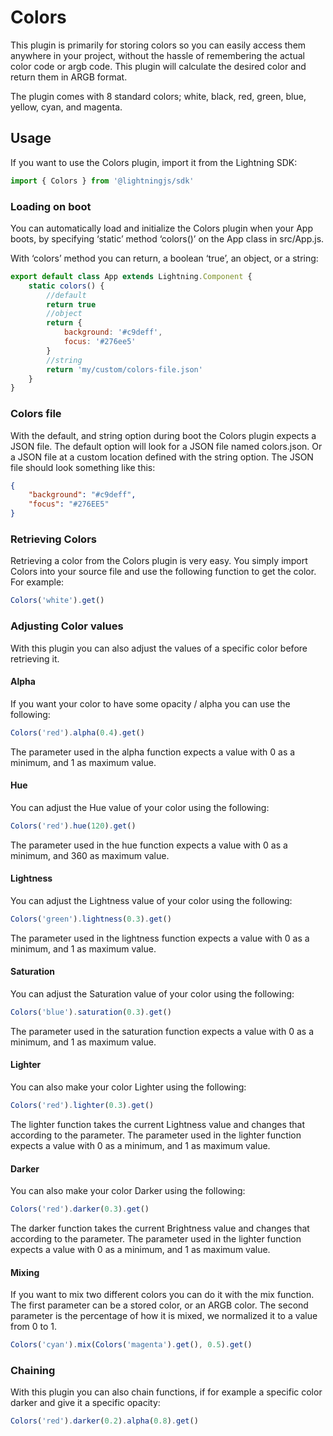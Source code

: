 # Colors

This plugin is primarily for storing colors so you can easily access them anywhere in your project, without the hassle of remembering the actual color code or argb code. This plugin will calculate the desired color and return them in ARGB format.

The plugin comes with 8 standard colors; white, black, red, green, blue, yellow, cyan, and magenta.

## Usage

If you want to use the Colors plugin, import it from the Lightning SDK:

```js
import { Colors } from '@lightningjs/sdk'
```

### Loading on boot

You can automatically load and initialize the Colors plugin when your App boots, by specifying ‘static’ method ‘colors()’ on the App class in src/App.js.

With ‘colors’ method you can return, a boolean ‘true’, an object, or a string:

```js
export default class App extends Lightning.Component {
	static colors() {
        //default
        return true
        //object
        return {
            background: '#c9deff',
            focus: '#276ee5'
        }
        //string
        return 'my/custom/colors-file.json'
    }
}
```

### Colors file

With the default, and string option during boot the Colors plugin expects a JSON file. The default option will look for a JSON file named colors.json. Or a JSON file at a custom location defined with the string option. The JSON file should look something like this:

```json
{
    "background": "#c9deff",
    "focus": "#276EE5"
}
```

### Retrieving Colors

Retrieving a color from the Colors plugin is very easy. You simply import Colors into your source file and use the following function to get the color. For example:

```js
Colors('white').get()
```

### Adjusting Color values

With this plugin you can also adjust the values of a specific color before retrieving it.

#### Alpha
If you want your color to have some opacity / alpha you can use the following:

```js
Colors('red').alpha(0.4).get()
```

The parameter used in the alpha function expects a value with 0 as a minimum, and 1 as maximum value.

#### Hue
You can adjust the Hue value of your color using the following:

```js
Colors('red').hue(120).get()
```

The parameter used in the hue function expects a value with 0 as a minimum, and 360 as maximum value.


#### Lightness
You can adjust the Lightness value of your color using the following:

```js
Colors('green').lightness(0.3).get()
```

The parameter used in the lightness function expects a value with 0 as a minimum, and 1 as maximum value.

#### Saturation
You can adjust the Saturation value of your color using the following:

```js
Colors('blue').saturation(0.3).get()
```

The parameter used in the saturation function expects a value with 0 as a minimum, and 1 as maximum value.

#### Lighter
You can also make your color Lighter using the following:

```js
Colors('red').lighter(0.3).get()
```

The lighter function takes the current Lightness value and changes that according to the parameter.
The parameter used in the lighter function expects a value with 0 as a minimum, and 1 as maximum value.

#### Darker
You can also make your color Darker using the following:

```js
Colors('red').darker(0.3).get()
```

The darker function takes the current Brightness value and changes that according to the parameter.
The parameter used in the lighter function expects a value with 0 as a minimum, and 1 as maximum value.


#### Mixing
If you want to mix two different colors you can do it with the mix function. The first parameter can be a stored color, or an ARGB color. The second parameter is the percentage of how it is mixed, we normalized it to a value from 0 to 1.

```js
Colors('cyan').mix(Colors('magenta').get(), 0.5).get()
```

### Chaining

With this plugin you can also chain functions, if for example a specific color darker and give it a specific opacity:

```js
Colors('red').darker(0.2).alpha(0.8).get()
```